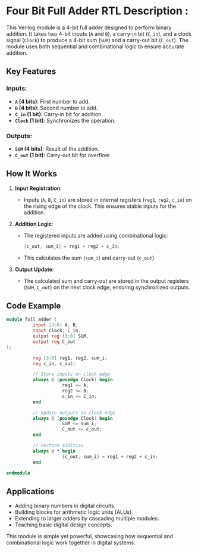 # Four Bit Full Adder RTL Description :

This Verilog module is a 4-bit full adder designed to perform binary addition. It takes two 4-bit inputs (`A` and `B`), a carry-in bit (`C_in`), and a clock signal (`Clock`) to produce a 4-bit sum (`SUM`) and a carry-out bit (`C_out`). The module uses both sequential and combinational logic to ensure accurate addition.

## Key Features

### Inputs:
- **`A` (4 bits)**: First number to add.
- **`B` (4 bits)**: Second number to add.
- **`C_in` (1 bit)**: Carry-in bit for addition.
- **`Clock` (1 bit)**: Synchronizes the operation.

### Outputs:
- **`SUM` (4 bits)**: Result of the addition.
- **`C_out` (1 bit)**: Carry-out bit for overflow.

## How It Works

1. **Input Registration**:
    - Inputs (`A`, `B`, `C_in`) are stored in internal registers (`reg1`, `reg2`, `c_in`) on the rising edge of the clock. This ensures stable inputs for the addition.

2. **Addition Logic**:
    - The registered inputs are added using combinational logic:
      ```verilog
      {c_out, sum_i} = reg1 + reg2 + c_in;
      ```
    - This calculates the sum (`sum_i`) and carry-out (`c_out`).

3. **Output Update**:
    - The calculated sum and carry-out are stored in the output registers (`SUM`, `C_out`) on the next clock edge, ensuring synchronized outputs.

## Code Example

```verilog
module full_adder (
          input [3:0] A, B,
          input Clock, C_in,
          output reg [3:0] SUM,
          output reg C_out
);

          reg [3:0] reg1, reg2, sum_i;
          reg c_in, c_out;

          // Store inputs on clock edge
          always @ (posedge Clock) begin
                     reg1 <= A;
                     reg2 <= B;
                     c_in <= C_in;
          end

          // Update outputs on clock edge
          always @ (posedge Clock) begin
                     SUM <= sum_i;
                     C_out <= c_out;
          end

          // Perform addition
          always @ * begin
                     {c_out, sum_i} = reg1 + reg2 + c_in;
          end

endmodule
```

## Applications
- Adding binary numbers in digital circuits.
- Building blocks for arithmetic logic units (ALUs).
- Extending to larger adders by cascading multiple modules.
- Teaching basic digital design concepts.

This module is simple yet powerful, showcasing how sequential and combinational logic work together in digital systems.

